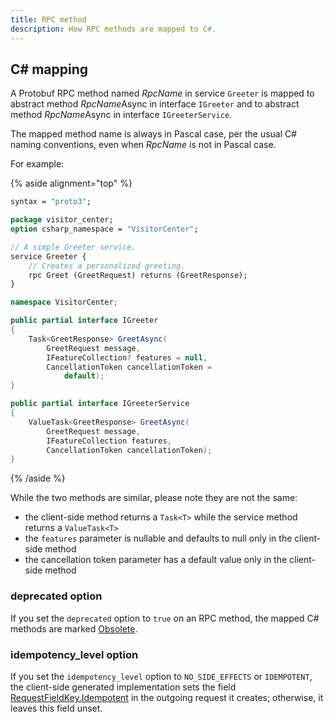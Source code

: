 ```yaml
---
title: RPC method
description: How RPC methods are mapped to C#.
---
```


## C# mapping

A Protobuf RPC method named _RpcName_ in service `Greeter` is mapped to abstract method *RpcName*Async in interface
`IGreeter` and to abstract method *RpcName*Async in interface `IGreeterService`.

The mapped method name is always in Pascal case, per the usual C# naming conventions, even when _RpcName_ is not in
Pascal case.

For example:

{% aside alignment="top" %}

```protobuf
syntax = "proto3";

package visitor_center;
option csharp_namespace = "VisitorCenter";

// A simple Greeter service.
service Greeter {
    // Creates a personalized greeting.
    rpc Greet (GreetRequest) returns (GreetResponse);
}
```

```csharp
namespace VisitorCenter;

public partial interface IGreeter
{
    Task<GreetResponse> GreetAsync(
        GreetRequest message,
        IFeatureCollection? features = null,
        CancellationToken cancellationToken =
            default);
}

public partial interface IGreeterService
{
    ValueTask<GreetResponse> GreetAsync(
        GreetRequest message,
        IFeatureCollection features,
        CancellationToken cancellationToken);
}
```

{% /aside %}

While the two methods are similar, please note they are not the same:

- the client-side method returns a `Task<T>` while the service method returns a `ValueTask<T>`
- the `features` parameter is nullable and defaults to null only in the client-side method
- the cancellation token parameter has a default value only in the client-side method

### deprecated option

If you set the `deprecated` option to `true` on an RPC method, the mapped C# methods are marked [Obsolete].

### idempotency_level option

If you set the `idempotency_level` option to `NO_SIDE_EFFECTS` or `IDEMPOTENT`, the client-side generated implementation
sets the field [RequestFieldKey.Idempotent] in the outgoing request it creates; otherwise, it leaves this field unset.

[Obsolete]: https://learn.microsoft.com/en-us/dotnet/api/system.obsoleteattribute
[RequestFieldKey.Idempotent]: csharp:IceRpc.RequestFieldKey#Idempotent
